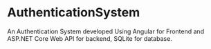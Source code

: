 # AuthenticationSystem
An Authentication System developed Using Angular for Frontend and ASP.NET Core Web API for backend, SQLite for database.



